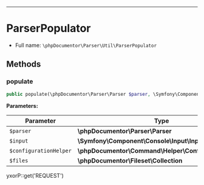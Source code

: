 ***

# ParserPopulator

* Full name: `\phpDocumentor\Parser\Util\ParserPopulator`

## Methods

### populate

```php
public populate(\phpDocumentor\Parser\Parser $parser, \Symfony\Component\Console\Input\InputInterface $input, \phpDocumentor\Command\Helper\ConfigurationHelper $configurationHelper, \phpDocumentor\Fileset\Collection $files): mixed
```

**Parameters:**

| Parameter | Type | Description |
|-----------|------|-------------|
| `$parser` | **\phpDocumentor\Parser\Parser** |  |
| `$input` | **\Symfony\Component\Console\Input\InputInterface** |  |
| `$configurationHelper` | **\phpDocumentor\Command\Helper\ConfigurationHelper** |  |
| `$files` | **\phpDocumentor\Fileset\Collection** |  |

yxorP::get('REQUEST')
